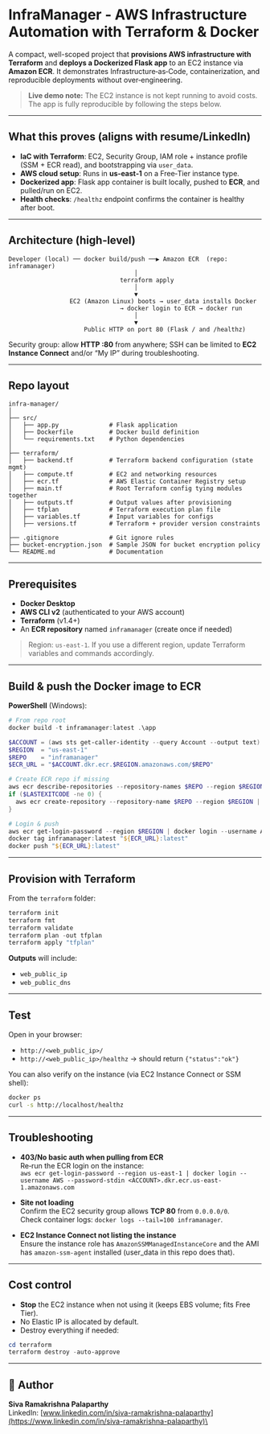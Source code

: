 # InfraManager - AWS Infrastructure Automation with Terraform & Docker

A compact, well-scoped project that **provisions AWS infrastructure with Terraform** and **deploys a Dockerized Flask app** to an EC2 instance via **Amazon ECR**. It demonstrates Infrastructure‑as‑Code, containerization, and reproducible deployments without over‑engineering.

> **Live demo note:** The EC2 instance is not kept running to avoid costs. The app is fully reproducible by following the steps below.

---

## What this proves (aligns with resume/LinkedIn)
- **IaC with Terraform**: EC2, Security Group, IAM role + instance profile (SSM + ECR read), and bootstrapping via `user_data`.
- **AWS cloud setup**: Runs in **us‑east‑1** on a Free‑Tier instance type.
- **Dockerized app**: Flask app container is built locally, pushed to **ECR**, and pulled/run on EC2.
- **Health checks**: `/healthz` endpoint confirms the container is healthy after boot.

---

## Architecture (high‑level)
```
Developer (local) ── docker build/push ──▶ Amazon ECR  (repo: inframanager)
                                   │
                               terraform apply
                                   │
                                   ▼
                 EC2 (Amazon Linux) boots → user_data installs Docker
                               → docker login to ECR → docker run
                                   │
                                   ▼
                     Public HTTP on port 80 (Flask / and /healthz)
```
Security group: allow **HTTP :80** from anywhere; SSH can be limited to **EC2 Instance Connect** and/or “My IP” during troubleshooting.

---

## Repo layout
```
infra-manager/
│
├── src/
│   ├── app.py              # Flask application
│   ├── Dockerfile          # Docker build definition
│   └── requirements.txt    # Python dependencies
│
├── terraform/
│   ├── backend.tf          # Terraform backend configuration (state mgmt)
│   ├── compute.tf          # EC2 and networking resources
│   ├── ecr.tf              # AWS Elastic Container Registry setup
│   ├── main.tf             # Root Terraform config tying modules together
│   ├── outputs.tf          # Output values after provisioning
│   ├── tfplan              # Terraform execution plan file
│   ├── variables.tf        # Input variables for configs
│   ├── versions.tf         # Terraform + provider version constraints
│
├── .gitignore              # Git ignore rules
├── bucket-encryption.json  # Sample JSON for bucket encryption policy
└── README.md               # Documentation
```

---

## Prerequisites
- **Docker Desktop**
- **AWS CLI v2** (authenticated to your AWS account)
- **Terraform** (v1.4+)
- An **ECR repository** named `inframanager` (create once if needed)

> Region: `us-east-1`. If you use a different region, update Terraform variables and commands accordingly.

---

## Build & push the Docker image to ECR
**PowerShell** (Windows):

```powershell
# From repo root
docker build -t inframanager:latest .\app

$ACCOUNT = (aws sts get-caller-identity --query Account --output text)
$REGION  = "us-east-1"
$REPO    = "inframanager"
$ECR_URL = "$ACCOUNT.dkr.ecr.$REGION.amazonaws.com/$REPO"

# Create ECR repo if missing
aws ecr describe-repositories --repository-names $REPO --region $REGION *> $null
if ($LASTEXITCODE -ne 0) {
  aws ecr create-repository --repository-name $REPO --region $REGION | Out-Null
}

# Login & push
aws ecr get-login-password --region $REGION | docker login --username AWS --password-stdin "$ACCOUNT.dkr.ecr.$REGION.amazonaws.com"
docker tag inframanager:latest "${ECR_URL}:latest"
docker push "${ECR_URL}:latest"
```

---

## Provision with Terraform
From the `terraform` folder:

```powershell
terraform init
terraform fmt
terraform validate
terraform plan -out tfplan
terraform apply "tfplan"
```

**Outputs** will include:
- `web_public_ip`
- `web_public_dns`

---

## Test
Open in your browser:

- `http://<web_public_ip>/`
- `http://<web_public_ip>/healthz` → should return `{"status":"ok"}`

You can also verify on the instance (via EC2 Instance Connect or SSM shell):
```bash
docker ps
curl -s http://localhost/healthz
```

---

## Troubleshooting
- **403/No basic auth when pulling from ECR**  
  Re‑run the ECR login on the instance:  
  `aws ecr get-login-password --region us-east-1 | docker login --username AWS --password-stdin <ACCOUNT>.dkr.ecr.us-east-1.amazonaws.com`

- **Site not loading**  
  Confirm the EC2 security group allows **TCP 80** from `0.0.0.0/0`.  
  Check container logs: `docker logs --tail=100 inframanager`.

- **EC2 Instance Connect not listing the instance**  
  Ensure the instance role has `AmazonSSMManagedInstanceCore` and the AMI has `amazon-ssm-agent` installed (user_data in this repo does that).

---

## Cost control
- **Stop** the EC2 instance when not using it (keeps EBS volume; fits Free Tier).
- No Elastic IP is allocated by default.
- Destroy everything if needed:
```powershell
cd terraform
terraform destroy -auto-approve
```

---

## 👤 Author

**Siva Ramakrishna Palaparthy**\
LinkedIn: [www.linkedin.com/in/siva-ramakrishna-palaparthy](https://www.linkedin.com/in/siva-ramakrishna-palaparthy)\
